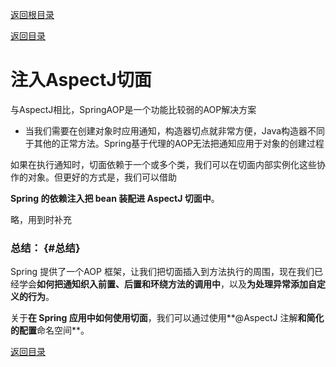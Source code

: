 [返回根目录](/README.md)

[返回目录](../README.md)

# 注入AspectJ切面

与AspectJ相比，SpringAOP是一个功能比较弱的AOP解决方案

* 当我们需要在创建对象时应用通知，构造器切点就非常方便，Java构造器不同于其他的正常方法。Spring基于代理的AOP无法把通知应用于对象的创建过程

如果在执行通知时，切面依赖于一个或多个类，我们可以在切面内部实例化这些协作的对象。但更好的方式是，我们可以借助

**Spring 的依赖注入把 bean 装配进 AspectJ 切面中**。

略，用到时补充

### **总结：** {#总结}

Spring 提供了一个AOP 框架，让我们把切面插入到方法执行的周围，现在我们已经学会**如何把通知织入前置、后置和环绕方法的调用中**，以及**为处理异常添加自定义的行为**。

关于**在 Spring 应用中如何使用切面**，我们可以通过使用**@AspectJ 注解**和简化的配置**命名空间**。

[返回目录](/README.md)

